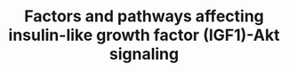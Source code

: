 ---
annotations:
- type: Pathway Ontology
  value: signaling pathway
- type: Cell Type Ontology
  value: cell of skeletal muscle
- type: Pathway Ontology
  value: signaling pathway
- type: Pathway Ontology
  value: growth factor signaling pathway
- type: Cell Type Ontology
  value: cell of skeletal muscle
- type: Pathway Ontology
  value: insulin-like growth factor signaling pathway
- type: Pathway Ontology
  value: insulin-like growth factor signaling pathway
authors:
- AlexanderPico
- Mkutmon
- Khanspers
- Fehrhart
- Eweitz
description: The signaling pathway that involves insulin-like growth factor 1 (IGF1),
  and a variety of other components that affect the pathway, plays an important role
  in the regulation of skeletal muscle growth. The kinase Akt, or protein kinase B
  (PKB), is a central component in the pathway and is involved in both muscle synthesis,
  through mammalian target of rapmycin (mTOR) and glycogen synthase kinase 3B (GSK3B),
  and muscle degradation, through the transcription factors of the FoxO family. The
  pathway also involves several feedback loops such as the negative feedback of S6K,
  phosphorylated by mTORC1, which  inhibits IRS, or the positive feedback of mTORC2,
  which is necessary to maximize the activation of Akt. A variety of other factors
  and pathways also influence the IGF1-Akt signaling pathway at various points.  Proteins
  on this pathway have targeted assays available via the [https://assays.cancer.gov/available_assays?wp_id=WP3850
  CPTAC Assay Portal]
last-edited: 2022-02-26
organisms:
- Homo sapiens
redirect_from:
- /index.php/Pathway:WP3850
- /instance/WP3850
schema-jsonld:
- '@context': https://schema.org/
  '@id': https://wikipathways.github.io/pathways/WP3850.html
  '@type': Dataset
  creator:
    '@type': Organization
    name: WikiPathways
  description: The signaling pathway that involves insulin-like growth factor 1 (IGF1),
    and a variety of other components that affect the pathway, plays an important
    role in the regulation of skeletal muscle growth. The kinase Akt, or protein kinase
    B (PKB), is a central component in the pathway and is involved in both muscle
    synthesis, through mammalian target of rapmycin (mTOR) and glycogen synthase kinase
    3B (GSK3B), and muscle degradation, through the transcription factors of the FoxO
    family. The pathway also involves several feedback loops such as the negative
    feedback of S6K, phosphorylated by mTORC1, which  inhibits IRS, or the positive
    feedback of mTORC2, which is necessary to maximize the activation of Akt. A variety
    of other factors and pathways also influence the IGF1-Akt signaling pathway at
    various points.  Proteins on this pathway have targeted assays available via the
    [https://assays.cancer.gov/available_assays?wp_id=WP3850 CPTAC Assay Portal]
  keywords:
  - ''
  - RICTOR
  - IGF1rec
  - SMAD3
  - NFKB1
  - IGFBP5
  - TNFrec
  - 4EPB
  - GSK3B
  - mTORC1 complex
  - MAPKAP1
  - mTORC2 complex
  - PLD1
  - AKT1
  - MTOR
  - Protein degradation
  - AMPK
  - Actin polymerization
  - S6K
  - TNF
  - EIF2B2
  - IRS1
  - ActRIIB
  - 'FoxO '
  - PI3K
  - MURF1
  - NEB
  - PGC1
  - PTEN
  - '& Myofibrillogenesis'
  - amino acids
  - PDK1
  - Integrin B1
  - IGF1
  - ILK
  - TWEAK
  - RPTOR
  - N-WASP
  - MLST8
  - LC3
  - JNK
  - MAFbx
  - AKT1S1
  - SMAD2
  - Myostatin
  - Protein synthesis
  - DEPTOR
  license: CC0
  name: Factors and pathways affecting insulin-like growth factor (IGF1)-Akt signaling
seo: CreativeWork
title: Factors and pathways affecting insulin-like growth factor (IGF1)-Akt signaling
wpid: WP3850
---